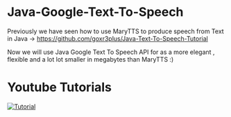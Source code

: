 # Java-Google-Text-To-Speech
Previously we have seen how to use MaryTTS to produce speech from Text in Java -> https://github.com/goxr3plus/Java-Text-To-Speech-Tutorial

Now we will use Java Google Text To Speech API for as a more elegant , flexible and a lot lot smaller in megabytes than MaryTTS :)


# Youtube Tutorials

[![Tutorial](http://img.youtube.com/vi/42-ZqfPYmVw/0.jpg)](https://www.youtube.com/watch?v=42-ZqfPYmVw)

